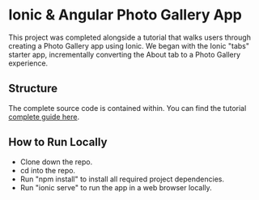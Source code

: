 # Ionic & Angular Photo Gallery App

This project was completed alongside a tutorial that walks users through creating a Photo Gallery app using Ionic. We began with the Ionic "tabs" starter app, incrementally converting the About tab to a Photo Gallery experience.

## Structure
The complete source code is contained within. You can find the tutorial [complete guide here](https://ionicframework.com/docs/angular/your-first-app).

## How to Run Locally
* Clone down the repo.
* cd into the repo.
* Run "npm install" to install all required project dependencies. 
* Run "ionic serve" to run the app in a web browser locally.
